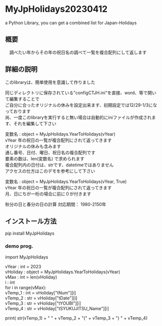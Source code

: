 # MyJpHolidays20230412
a Python Library, you can get a combined list for Japan-Holidays


## 概要
　調べたい年からその年の祝日名の調べて一覧を複合配列にして返します<br>
 
##  詳細の説明<br>
このlibraryは、簡単使用を意識して作りました  

同じディレクトリに保存されている"configCTJH.ini"を直接、word、等で開いて編集することで  
ご自分に合ったオリジナルの休みを設定出来ます、初期設定では12/29-1/3になっております  
尚、一度このlibraryを実行すると無い場合は自動的にiniファイルが作成されます、それを編集して下さい  
 
 変数名 : object = MyJpHolidays.YearToHolidays(vYear)  
       vYear 年の祝日の一覧が複合配列にされて返ってきます  
       オリジナルの休みも含みます  
       通し番号、日付、曜日、祝日名の複合配列です  
       要素の数は、len(変数名) で求められます  
       複合配列内の日付は、strです、datetimeではありません  
       アクセスの仕方はこのデモを参考にして下さい  

変数名 : object = MyJpHolidays.YearToHolidays(vYear, True)  
       vYear 年の祝日の一覧が複合配列にされて返ってきます  
       月、日にちが一桁の場合に前に０が付きます  

秋分の日と春分の日の計算    対応期間： 1980-2150年<br>

## インストール方法  
pip install MyJpHolidays  

### demo prog.<br>

import MyJpHolidays

vYear : int = 2023  
vHoliday : object = MyJpHolidays.YearToHolidays(vYear)  
vMax : int = len(vHoliday)  
i : int  
for i in range(vMax):  
 vTemp_1 : int = vHoliday["tNum"][i]  
 vTemp_2 : str = vHoliday["tDate"][i]  
 vTemp_3 : str = vHoliday["tYOUBI"][i]  
 vTemp_4 : str = vHoliday["tSYUKUJITSU_Name"][i]  
 
 print( str(vTemp_1) + "  " + vTemp_2 + "(" + vTemp_3 + ") " + vTemp_4)
 
    
